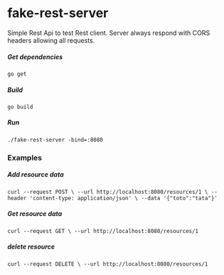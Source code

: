 # fake-rest-server

Simple Rest Api to test Rest client.
Server always respond with CORS headers allowing all requests.

##### Get dependencies
``
go get
``

##### Build

``
go build
``

##### Run

``
./fake-rest-server -bind=:8080
``

### Examples

##### Add resource data

``
curl --request POST \
  --url http://localhost:8080/resources/1 \
  --header 'content-type: application/json' \
  --data '{"toto":"tata"}'
``
  
##### Get resource data 

``
curl --request GET \
  --url http://localhost:8080/resources/1
``

##### delete resource 

``
curl --request DELETE \
  --url http://localhost:8080/resources/1
``